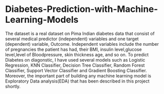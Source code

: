 # Diabetes-Prediction-with-Machine-Learning-Models
The dataset is a real dataset on Pima Indian diabetes data that consist of several medical predictor (independent) variables and one target (dependent) variable, Outcome. Independent variables include the number of pregnancies the patient has had, their BMI, insulin level,glucose level,level of Bloodpressure, skin thickness age, and so on.   To predict Diabetes on diagonstic, I have used several models such as Logistic Regression, KNN Classifier, Decision Tree Classifier, Random Forest Classifier, Support Vector Classifier and Gradient Boosting Classifier. Moreover, the important part of building any machine learning model is Exploratory Data analysis(EDA) that has been described in this project shortly.         
